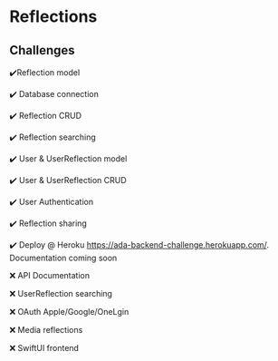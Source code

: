 # Reflections

## Challenges
:heavy_check_mark:Reflection model

:heavy_check_mark: Database connection

:heavy_check_mark: Reflection CRUD

:heavy_check_mark: Reflection searching

:heavy_check_mark: User & UserReflection model

:heavy_check_mark: User & UserReflection CRUD

:heavy_check_mark: User Authentication

:heavy_check_mark: Reflection sharing

:heavy_check_mark: Deploy @ Heroku https://ada-backend-challenge.herokuapp.com/. Documentation coming soon



:x: API Documentation

:x: UserReflection searching

:x: OAuth Apple/Google/OneLgin

:x: Media reflections

:x: SwiftUI frontend

